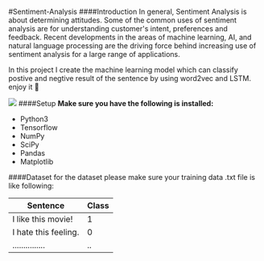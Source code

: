 #Sentiment-Analysis
####Introduction
In general, Sentiment Analysis is about determining attitudes. Some of the common uses of sentiment analysis are for understanding customer's intent, preferences and feedback. Recent developments in the areas of machine learning, AI, and natural language processing are the driving force behind increasing use of sentiment analysis for a large range of applications.

In this project I create the machine learning model which can classify postive and negtive result of the sentence by using word2vec and LSTM. enjoy it 🙂

![](https://formtitanhelpdeskimage.s3.amazonaws.com/70c78f9df2fd5c130e7021644f78f4c5.jpg)
####Setup
**Make sure you have the following is installed:**
- Python3
- Tensorflow
- NumPy
- SciPy
- Pandas
- Matplotlib

####Dataset
for the dataset please make sure your training data .txt file is like following:

| Sentence  | Class  |
| ------------ | ------------ |
|  I like this movie! | 1  |
| I hate this feeling.  |  0 |
|............... | ..|




